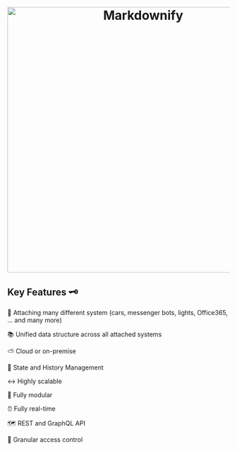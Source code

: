<h1 align="center">
  <br>
  <a href="https://1src.tech"><img src="https://github.com/janhaa/one/blob/main/2_Logo%20Design%20Handout.png?raw=true" alt="Markdownify" width="600"></a>
</h1>

## Key Features :old_key:

:bricks: Attaching many different system (cars, messenger bots, lights, Office365, ... and many more)

:books: Unified data structure across all attached systems

:partly_sunny: Cloud or on-premise

:bookmark_tabs: State and History Management 

:left_right_arrow: Highly scalable

:electric_plug: Fully modular 

:alarm_clock: Fully real-time 

:world_map:  REST and GraphQL API 

:door: Granular access control 
